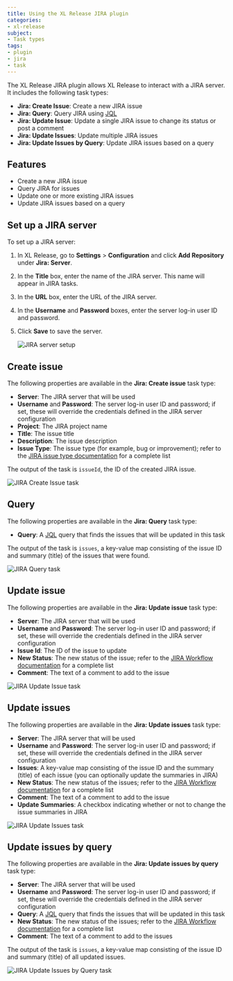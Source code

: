 ```yaml
---
title: Using the XL Release JIRA plugin
categories:
- xl-release
subject:
- Task types
tags:
- plugin
- jira
- task
---
```


The XL Release JIRA plugin allows XL Release to interact with a JIRA server. It includes the following task types:

* **Jira: Create Issue**: Create a new JIRA issue
* **Jira: Query**: Query JIRA using [JQL](https://confluence.atlassian.com/jira/advanced-searching-179442050.html)
* **Jira: Update Issue**: Update a single JIRA issue to change its status or post a comment
* **Jira: Update Issues**: Update multiple JIRA issues
* **Jira: Update Issues by Query**: Update JIRA issues based on a query

## Features

* Create a new JIRA issue
* Query JIRA for issues
* Update one or more existing JIRA issues
* Update JIRA issues based on a query

## Set up a JIRA server

To set up a JIRA server:

1. In XL Release, go to **Settings** > **Configuration** and click **Add Repository** under **Jira: Server**.
2. In the **Title** box, enter the name of the JIRA server. This name will appear in JIRA tasks.
3. In the **URL** box, enter the URL of the JIRA server.
4. In the **Username** and **Password** boxes, enter the server log-in user ID and password.
5. Click **Save** to save the server.

    ![JIRA server setup](../images/jira-configuration-details.png)

## Create issue

The following properties are available in the **Jira: Create issue** task type:

* **Server**: The JIRA server that will be used
* **Username** and **Password**: The server log-in user ID and password; if set, these will override the credentials defined in the JIRA server configuration
* **Project**: The JIRA project name
* **Title**: The issue title
* **Description**: The issue description
* **Issue Type**: The issue type (for example, bug or improvement); refer to the [JIRA issue type documentation](https://confluence.atlassian.com/display/AOD/What+is+an+Issue#WhatisanIssue-IssueType) for a complete list

The output of the task is `issueId`, the ID of the created JIRA issue.

![JIRA Create Issue task](../images/jira-create-issue-task-details.png)

## Query

The following properties are available in the **Jira: Query** task type:

* **Query**: A [JQL](https://confluence.atlassian.com/jira/advanced-searching-179442050.html) query that finds the issues that will be updated in this task

The output of the task is `issues`, a key-value map consisting of the issue ID and summary (title) of the issues that were found.

![JIRA Query task](../images/jira-query-issues-task-details.png)

## Update issue

The following properties are available in the **Jira: Update issue** task type:

* **Server**: The JIRA server that will be used
* **Username** and **Password**: The server log-in user ID and password; if set, these will override the credentials defined in the JIRA server configuration
* **Issue Id**: The ID of the issue to update
* **New Status**: The new status of the issue; refer to the [JIRA Workflow documentation](https://confluence.atlassian.com/display/JIRA/What+is+Workflow) for a complete list
* **Comment**: The text of a comment to add to the issue

![JIRA Update Issue task](../images/jira-update-issue-task-details.png)

## Update issues

The following properties are available in the **Jira: Update issues** task type:

* **Server**: The JIRA server that will be used
* **Username** and **Password**: The server log-in user ID and password; if set, these will override the credentials defined in the JIRA server configuration
* **Issues**: A key-value map consisting of the issue ID and the summary (title) of each issue (you can optionally update the summaries in JIRA)
* **New Status**: The new status of the issues; refer to the [JIRA Workflow documentation](https://confluence.atlassian.com/display/JIRA/What+is+Workflow) for a complete list
* **Comment**: The text of a comment to add to the issue
* **Update Summaries**: A checkbox indicating whether or not to change the issue summaries in JIRA

![JIRA Update Issues task](../images/jira-update-issues-task-details.png)

## Update issues by query

The following properties are available in the **Jira: Update issues by query** task type:

* **Server**: The JIRA server that will be used
* **Username** and **Password**: The server log-in user ID and password; if set, these will override the credentials defined in the JIRA server configuration
* **Query**: A [JQL](https://confluence.atlassian.com/jira/advanced-searching-179442050.html) query that finds the issues that will be updated in this task
* **New Status**: The new status of the issues; refer to the [JIRA Workflow documentation](https://confluence.atlassian.com/display/JIRA/What+is+Workflow) for a complete list
* **Comment**: The text of a comment to add to the issues

The output of the task is `issues`, a key-value map consisting of the issue ID and summary (title) of all updated issues.

![JIRA Update Issues by Query task](../images/jira-update-issues-by-query-task-details.png)
